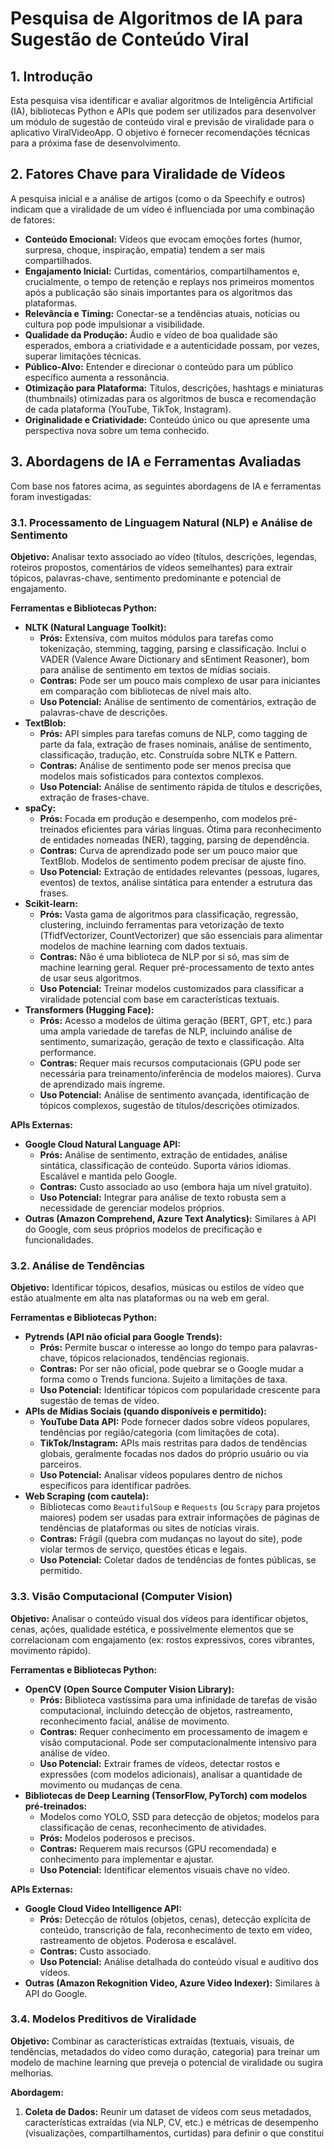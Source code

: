 # Pesquisa de Algoritmos de IA para Sugestão de Conteúdo Viral

## 1. Introdução

Esta pesquisa visa identificar e avaliar algoritmos de Inteligência Artificial (IA), bibliotecas Python e APIs que podem ser utilizados para desenvolver um módulo de sugestão de conteúdo viral e previsão de viralidade para o aplicativo ViralVideoApp. O objetivo é fornecer recomendações técnicas para a próxima fase de desenvolvimento.

## 2. Fatores Chave para Viralidade de Vídeos

A pesquisa inicial e a análise de artigos (como o da Speechify e outros) indicam que a viralidade de um vídeo é influenciada por uma combinação de fatores:

*   **Conteúdo Emocional:** Vídeos que evocam emoções fortes (humor, surpresa, choque, inspiração, empatia) tendem a ser mais compartilhados.
*   **Engajamento Inicial:** Curtidas, comentários, compartilhamentos e, crucialmente, o tempo de retenção e replays nos primeiros momentos após a publicação são sinais importantes para os algoritmos das plataformas.
*   **Relevância e Timing:** Conectar-se a tendências atuais, notícias ou cultura pop pode impulsionar a visibilidade.
*   **Qualidade da Produção:** Áudio e vídeo de boa qualidade são esperados, embora a criatividade e a autenticidade possam, por vezes, superar limitações técnicas.
*   **Público-Alvo:** Entender e direcionar o conteúdo para um público específico aumenta a ressonância.
*   **Otimização para Plataforma:** Títulos, descrições, hashtags e miniaturas (thumbnails) otimizadas para os algoritmos de busca e recomendação de cada plataforma (YouTube, TikTok, Instagram).
*   **Originalidade e Criatividade:** Conteúdo único ou que apresente uma perspectiva nova sobre um tema conhecido.

## 3. Abordagens de IA e Ferramentas Avaliadas

Com base nos fatores acima, as seguintes abordagens de IA e ferramentas foram investigadas:

### 3.1. Processamento de Linguagem Natural (NLP) e Análise de Sentimento

**Objetivo:** Analisar texto associado ao vídeo (títulos, descrições, legendas, roteiros propostos, comentários de vídeos semelhantes) para extrair tópicos, palavras-chave, sentimento predominante e potencial de engajamento.

**Ferramentas e Bibliotecas Python:**

*   **NLTK (Natural Language Toolkit):**
    *   **Prós:** Extensiva, com muitos módulos para tarefas como tokenização, stemming, tagging, parsing e classificação. Inclui o VADER (Valence Aware Dictionary and sEntiment Reasoner), bom para análise de sentimento em textos de mídias sociais.
    *   **Contras:** Pode ser um pouco mais complexo de usar para iniciantes em comparação com bibliotecas de nível mais alto.
    *   **Uso Potencial:** Análise de sentimento de comentários, extração de palavras-chave de descrições.
*   **TextBlob:**
    *   **Prós:** API simples para tarefas comuns de NLP, como tagging de parte da fala, extração de frases nominais, análise de sentimento, classificação, tradução, etc. Construída sobre NLTK e Pattern.
    *   **Contras:** Análise de sentimento pode ser menos precisa que modelos mais sofisticados para contextos complexos.
    *   **Uso Potencial:** Análise de sentimento rápida de títulos e descrições, extração de frases-chave.
*   **spaCy:**
    *   **Prós:** Focada em produção e desempenho, com modelos pré-treinados eficientes para várias línguas. Ótima para reconhecimento de entidades nomeadas (NER), tagging, parsing de dependência.
    *   **Contras:** Curva de aprendizado pode ser um pouco maior que TextBlob. Modelos de sentimento podem precisar de ajuste fino.
    *   **Uso Potencial:** Extração de entidades relevantes (pessoas, lugares, eventos) de textos, análise sintática para entender a estrutura das frases.
*   **Scikit-learn:**
    *   **Prós:** Vasta gama de algoritmos para classificação, regressão, clustering, incluindo ferramentas para vetorização de texto (TfidfVectorizer, CountVectorizer) que são essenciais para alimentar modelos de machine learning com dados textuais.
    *   **Contras:** Não é uma biblioteca de NLP por si só, mas sim de machine learning geral. Requer pré-processamento de texto antes de usar seus algoritmos.
    *   **Uso Potencial:** Treinar modelos customizados para classificar a viralidade potencial com base em características textuais.
*   **Transformers (Hugging Face):**
    *   **Prós:** Acesso a modelos de última geração (BERT, GPT, etc.) para uma ampla variedade de tarefas de NLP, incluindo análise de sentimento, sumarização, geração de texto e classificação. Alta performance.
    *   **Contras:** Requer mais recursos computacionais (GPU pode ser necessária para treinamento/inferência de modelos maiores). Curva de aprendizado mais íngreme.
    *   **Uso Potencial:** Análise de sentimento avançada, identificação de tópicos complexos, sugestão de títulos/descrições otimizados.

**APIs Externas:**

*   **Google Cloud Natural Language API:**
    *   **Prós:** Análise de sentimento, extração de entidades, análise sintática, classificação de conteúdo. Suporta vários idiomas. Escalável e mantida pelo Google.
    *   **Contras:** Custo associado ao uso (embora haja um nível gratuito).
    *   **Uso Potencial:** Integrar para análise de texto robusta sem a necessidade de gerenciar modelos próprios.
*   **Outras (Amazon Comprehend, Azure Text Analytics):** Similares à API do Google, com seus próprios modelos de precificação e funcionalidades.

### 3.2. Análise de Tendências

**Objetivo:** Identificar tópicos, desafios, músicas ou estilos de vídeo que estão atualmente em alta nas plataformas ou na web em geral.

**Ferramentas e Bibliotecas Python:**

*   **Pytrends (API não oficial para Google Trends):**
    *   **Prós:** Permite buscar o interesse ao longo do tempo para palavras-chave, tópicos relacionados, tendências regionais.
    *   **Contras:** Por ser não oficial, pode quebrar se o Google mudar a forma como o Trends funciona. Sujeito a limitações de taxa.
    *   **Uso Potencial:** Identificar tópicos com popularidade crescente para sugestão de temas de vídeo.
*   **APIs de Mídias Sociais (quando disponíveis e permitido):**
    *   **YouTube Data API:** Pode fornecer dados sobre vídeos populares, tendências por região/categoria (com limitações de cota).
    *   **TikTok/Instagram:** APIs mais restritas para dados de tendências globais, geralmente focadas nos dados do próprio usuário ou via parceiros.
    *   **Uso Potencial:** Analisar vídeos populares dentro de nichos específicos para identificar padrões.
*   **Web Scraping (com cautela):**
    *   Bibliotecas como `BeautifulSoup` e `Requests` (ou `Scrapy` para projetos maiores) podem ser usadas para extrair informações de páginas de tendências de plataformas ou sites de notícias virais.
    *   **Contras:** Frágil (quebra com mudanças no layout do site), pode violar termos de serviço, questões éticas e legais.
    *   **Uso Potencial:** Coletar dados de tendências de fontes públicas, se permitido.

### 3.3. Visão Computacional (Computer Vision)

**Objetivo:** Analisar o conteúdo visual dos vídeos para identificar objetos, cenas, ações, qualidade estética, e possivelmente elementos que se correlacionam com engajamento (ex: rostos expressivos, cores vibrantes, movimento rápido).

**Ferramentas e Bibliotecas Python:**

*   **OpenCV (Open Source Computer Vision Library):**
    *   **Prós:** Biblioteca vastíssima para uma infinidade de tarefas de visão computacional, incluindo detecção de objetos, rastreamento, reconhecimento facial, análise de movimento.
    *   **Contras:** Requer conhecimento em processamento de imagem e visão computacional. Pode ser computacionalmente intensivo para análise de vídeo.
    *   **Uso Potencial:** Extrair frames de vídeos, detectar rostos e expressões (com modelos adicionais), analisar a quantidade de movimento ou mudanças de cena.
*   **Bibliotecas de Deep Learning (TensorFlow, PyTorch) com modelos pré-treinados:**
    *   Modelos como YOLO, SSD para detecção de objetos; modelos para classificação de cenas, reconhecimento de atividades.
    *   **Prós:** Modelos poderosos e precisos.
    *   **Contras:** Requerem mais recursos (GPU recomendada) e conhecimento para implementar e ajustar.
    *   **Uso Potencial:** Identificar elementos visuais chave no vídeo.

**APIs Externas:**

*   **Google Cloud Video Intelligence API:**
    *   **Prós:** Detecção de rótulos (objetos, cenas), detecção explícita de conteúdo, transcrição de fala, reconhecimento de texto em vídeo, rastreamento de objetos. Poderosa e escalável.
    *   **Contras:** Custo associado.
    *   **Uso Potencial:** Análise detalhada do conteúdo visual e auditivo dos vídeos.
*   **Outras (Amazon Rekognition Video, Azure Video Indexer):** Similares à API do Google.

### 3.4. Modelos Preditivos de Viralidade

**Objetivo:** Combinar as características extraídas (textuais, visuais, de tendências, metadados do vídeo como duração, categoria) para treinar um modelo de machine learning que preveja o potencial de viralidade ou sugira melhorias.

**Abordagem:**

1.  **Coleta de Dados:** Reunir um dataset de vídeos com seus metadados, características extraídas (via NLP, CV, etc.) e métricas de desempenho (visualizações, compartilhamentos, curtidas) para definir o que constitui 
